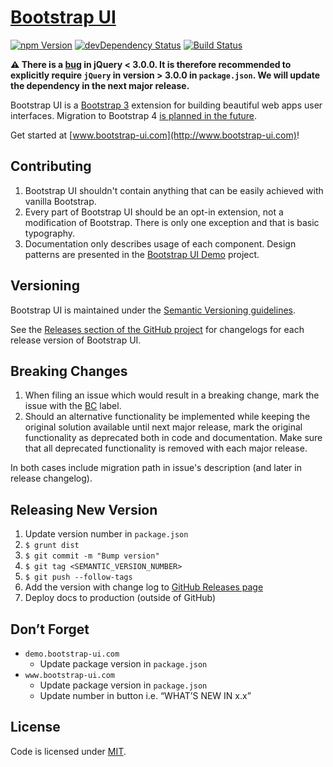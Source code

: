 # [Bootstrap UI](http://www.bootstrap-ui.com)

[![npm Version](https://badge.fury.io/js/bootstrap-ui.svg)](https://www.npmjs.com/package/bootstrap-ui)
[![devDependency Status](https://david-dm.org/visionappscz/bootstrap-ui/dev-status.svg)](https://david-dm.org/visionappscz/bootstrap-ui#info=devDependencies)
[![Build Status](https://travis-ci.org/visionappscz/bootstrap-ui.svg?branch=master)](https://travis-ci.org/visionappscz/bootstrap-ui)

**⚠ There is a [bug](https://nvd.nist.gov/vuln/detail/CVE-2015-9251) in jQuery < 3.0.0. It is therefore recommended to explicitly require `jQuery` in version > 3.0.0 in `package.json`. We will update the dependency in the next major release.**

Bootstrap UI is a [Bootstrap 3](http://getbootstrap.com) extension for building beautiful web apps user
interfaces. Migration to Bootstrap 4
[is planned in the future](https://github.com/visionappscz/bootstrap-ui/issues/94). 

Get started at [www.bootstrap-ui.com](http://www.bootstrap-ui.com)!

## Contributing

1. Bootstrap UI shouldn't contain anything that can be easily achieved with vanilla Bootstrap.
2. Every part of Bootstrap UI should be an opt-in extension, not a modification of Bootstrap. There is only one
   exception and that is basic typography.
3. Documentation only describes usage of each component. Design patterns are presented in the
   [Bootstrap UI Demo](https://github.com/visionappscz/demo.bootstrap-ui.com) project.

## Versioning

Bootstrap UI is maintained under the [Semantic Versioning guidelines](http://semver.org/).

See the [Releases section of the GitHub project](https://github.com/visionappscz/bootstrap-ui/releases) for changelogs for each release version of Bootstrap UI.

## Breaking Changes

1. When filing an issue which would result in a breaking change, mark the issue with the [BC](https://github.com/visionappscz/bootstrap-ui/issues?utf8=%E2%9C%93&q=is%3Aissue%20is%3Aopen%20label%3ABC) label.
2. Should an alternative functionality be implemented while keeping the original solution available until next major release, mark the original functionality as deprecated both in code and documentation. Make sure that all deprecated functionality is removed with each major release.

In both cases include migration path in issue's description (and later in release changelog).

## Releasing New Version

1. Update version number in `package.json`
2. `$ grunt dist`
3. `$ git commit -m "Bump version"`
4. `$ git tag <SEMANTIC_VERSION_NUMBER>`
5. `$ git push --follow-tags`
6. Add the version with change log to [GitHub Releases page](https://github.com/visionappscz/bootstrap-ui/releases)
7. Deploy docs to production (outside of GitHub)

## Don’t Forget

* `demo.bootstrap-ui.com`
    * Update package version in `package.json` 
* `www.bootstrap-ui.com`
    * Update package version in `package.json`
    * Update number in button i.e. &ldquo;WHAT’S NEW IN x.x&rdquo; 

## License

Code is licensed under [MIT](https://github.com/visionappscz/bootstrap-ui/blob/master/LICENSE).
